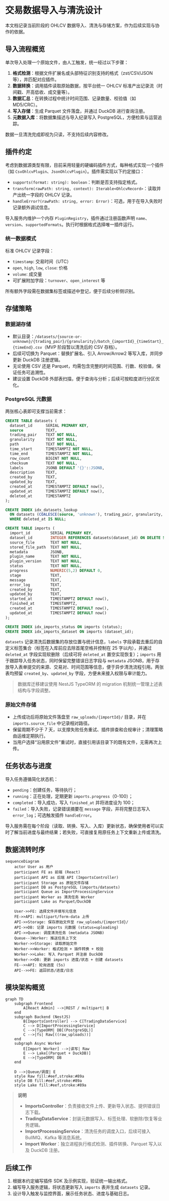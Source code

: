 # 交易数据导入与清洗设计

本文档记录当前阶段的 OHLCV 数据导入、清洗与存储方案，作为后续实现与协作的依据。

## 导入流程概览

单次导入处理一个原始文件，由人工触发，统一经过以下步骤：

1. **格式检测**：根据文件扩展名或头部特征识别支持的格式（zst/CSV/JSON 等），并匹配对应插件。
2. **数据转换**：调用插件读取原始数据，按平台统一 OHLCV 标准产出记录流（时间戳、开高低收、成交量等）。
3. **数据汇总**：在转换过程中统计时间范围、记录数量、校验值（如 MD5/CRC）。
4. **写入存储**：生成 Parquet 文件落盘，并通过 DuckDB 进行查询注册。
5. **元数据入库**：将数据集描述与导入纪录写入 PostgreSQL，方便检索与运营追踪。

数据一旦清洗完成即视为只读，不支持后续内容修改。

## 插件约定

考虑到数据源类型有限，目前采用轻量的硬编码插件方式，每种格式实现一个插件（如 `CsvOhlcvPlugin`、`JsonOhlcvPlugin`）。插件需实现以下约定接口：

- `supports(format: string): boolean`：判断是否支持指定格式。
- `transform(rawPath: string, context): Iterable<OhlcvRecord>`：读取并产出统一字段的 OHLCV 记录。
- `handleError?(rawPath: string, error: Error)`：可选，用于在导入失败时记录额外调试信息。

导入服务内维护一个内存 `PluginRegistry`，插件通过注册函数声明 `name`、`version`、`supportedFormats`。执行时根据格式选择唯一插件运行。

### 统一数据模式

标准 OHLCV 记录字段：

- `timestamp`: 交易时间（UTC）
- `open`, `high`, `low`, `close`: 价格
- `volume`: 成交量
- 可扩展附加字段：`turnover`、`open_interest` 等

所有额外字段需在数据集标签或描述中登记，便于后续分析侧识别。

## 存储策略

### 数据湖存储

- 默认目录：`/datasets/{source-or-unknown}/{trading_pair}/{granularity}/batch_{importId}_{timeStart}_{timeEnd}.csv`（MVP 阶段暂以清洗后的 CSV 存档）。
- 后续可切换为 Parquet：替换扩展名、引入 Arrow/Arrow2 等写入库，并同步更新 DuckDB 注册逻辑。
- 无论使用 CSV 还是 Parquet，均需包含完整的时间范围、行数、校验值，保证任务可追溯性。
- 建议设置 DuckDB 外部表扫描，便于查询与分析；后续可按粒度进行分区优化。

### PostgreSQL 元数据

两张核心表即可支撑当前需求：

```sql
CREATE TABLE datasets (
  dataset_id      SERIAL PRIMARY KEY,
  source          TEXT,
  trading_pair    TEXT NOT NULL,
  granularity     TEXT NOT NULL,
  path            TEXT NOT NULL,
  time_start      TIMESTAMPTZ NOT NULL,
  time_end        TIMESTAMPTZ NOT NULL,
  row_count       BIGINT NOT NULL,
  checksum        TEXT NOT NULL,
  labels          JSONB DEFAULT '{}'::JSONB,
  description     TEXT,
  created_by      TEXT,
  updated_by      TEXT,
  created_at      TIMESTAMPTZ DEFAULT now(),
  updated_at      TIMESTAMPTZ DEFAULT now(),
  deleted_at      TIMESTAMPTZ
);

CREATE INDEX idx_datasets_lookup
  ON datasets (COALESCE(source, 'unknown'), trading_pair, granularity, time_start)
  WHERE deleted_at IS NULL;

CREATE TABLE imports (
  import_id         SERIAL PRIMARY KEY,
  dataset_id        INTEGER REFERENCES datasets(dataset_id) ON DELETE SET NULL,
  source_file       TEXT NOT NULL,
  stored_file_path  TEXT NOT NULL,
  metadata          JSONB,
  plugin_name       TEXT NOT NULL,
  plugin_version    TEXT NOT NULL,
  status            TEXT NOT NULL,
  progress          NUMERIC(5,2) DEFAULT 0,
  stage             TEXT,
  message           TEXT,
  error_log         TEXT,
  created_by        TEXT,
  updated_by        TEXT,
  started_at        TIMESTAMPTZ DEFAULT now(),
  finished_at       TIMESTAMPTZ,
  created_at        TIMESTAMPTZ DEFAULT now(),
  updated_at        TIMESTAMPTZ DEFAULT now()
);

CREATE INDEX idx_imports_status ON imports (status);
CREATE INDEX idx_imports_dataset ON imports (dataset_id);
```

`datasets` 记录清洗后数据集的存放位置与统计信息，`labels` 字段承载去重后的自定义标签集合（标签在入库前应去除首尾空格并控制在 25 字以内），并通过 `deleted_at` 字段实现软删除（后续可将 `deleted_at` 置空实现恢复）；`imports` 用于跟踪导入任务状态，同时保留完整错误日志字段与 `metadata` JSONB，用于存放导入表单提交的来源、交易对、时间范围等信息，便于异步清洗流程引用。两张表均预留 `created_by`、`updated_by` 字段，方便未来接入权限与审计能力。

> 数据库迁移建议使用 NestJS TypeORM 的 migration 机制统一管理上述表结构与字段调整。

### 原始文件存储

- 上传成功后将原始文件落盘至 `raw_uploads/{importId}/` 目录，并在 `imports.source_file` 中记录相对路径。
- 保留周期不少于 7 天，以支撑失败任务重试、插件排查和合规审计；清理策略由运维定期执行。
- 当用户选择“沿用原文件”重试时，直接引用该目录下的既有文件，无需再次上传。

## 任务状态与进度

导入任务遵循简化状态机：

- `pending`：创建任务，等待执行；
- `running`：正在处理，定期更新 `imports.progress`（0-100）；
- `completed`：导入成功，写入 `finished_at` 并将进度设为 100；
- `failed`：导入失败，记录错误摘要在 `message` 字段，并将完整日志写入 `error_log`；可选触发插件 `handleError`。

导入服务需在每个阶段（读取、转换、写入、入库）更新状态，确保使用者可以实时了解当前进度与最终结果；若失败，可直接复用原任务上下文重新上传或清洗。

## 数据流转时序

```mermaid
sequenceDiagram
    actor User as 用户
    participant FE as 前端 (React)
    participant API as 后端 API (ImportsController)
    participant Storage as 原始文件存储
    participant DB as PostgreSQL (imports/datasets)
    participant Queue as ImportProcessingService
    participant Worker as 清洗任务 Worker
    participant Lake as Parquet/DuckDB

    User->>FE: 选择文件并填写元信息
    FE->>API: multipart/form-data 上传
    API->>Storage: 保存原始文件至 raw_uploads/{importId}/
    API->>DB: 记录 imports 元数据 (status=uploading)
    API->>Queue: 调度清洗任务 (metadata JSONB)
    Queue--)Worker: 推送任务上下文
    Worker->>Storage: 读取原始文件
    Worker->>Worker: 格式检测 + 插件转换 + 校验
    Worker->>Lake: 写入 Parquet 并注册 DuckDB
    Worker->>DB: 更新 imports 进度/状态 + 创建 datasets
    FE-->>API: 轮询进度 (5s)
    API-->>FE: 返回状态/进度/日志
```

## 模块架构概览

```mermaid
graph TD
    subgraph Frontend
        A[React Admin] -->|REST / multipart| B
    end
    subgraph Backend (NestJS)
        B[ImportsController] --> C[TradingDataService]
        C --> D[ImportProcessingService]
        C -->|TypeORM| DB[(PostgreSQL)]
        C -->|fs| Raw[((raw_uploads))]
    end
    subgraph Async Worker
        E[Import Worker] -->|读写| Raw
        E --> Lake[(Parquet + DuckDB)]
        E -->|TypeORM| DB
    end

    D -->|Queue/调度| E
    style Raw fill:#eef,stroke:#89a
    style DB fill:#eef,stroke:#89a
    style Lake fill:#eef,stroke:#89a
```

> **说明**
>
> - **ImportsController**：负责接收文件上传、更新导入状态、提供错误日志下载。
> - **TradingDataService**：封装元数据写入、标签处理、软删除/恢复等业务逻辑。
> - **ImportProcessingService**：清洗任务的调度入口，后续可接入 BullMQ、Kafka 等消息系统。
> - **Import Worker**：独立进程执行格式检测、插件转换、Parquet 写入以及 DuckDB 注册。

## 后续工作

1. 根据本约定编写插件 SDK 及示例实现，验证统一输出格式。
2. 编写导入服务逻辑，将状态更新写入 `imports` 表并生成 `datasets` 记录。
3. 设计导入触发与监控界面，展示任务状态、进度与基础日志。
